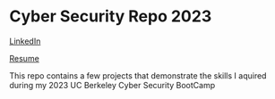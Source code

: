 # Cyber Security Repo 2023
[LinkedIn](linkedin.com/in/emilyrapp50)

[Resume](https://tinyurl.com/ypd8k8uj)

This repo contains a few projects that demonstrate the skills I aquired during my 2023 UC Berkeley Cyber Security BootCamp
